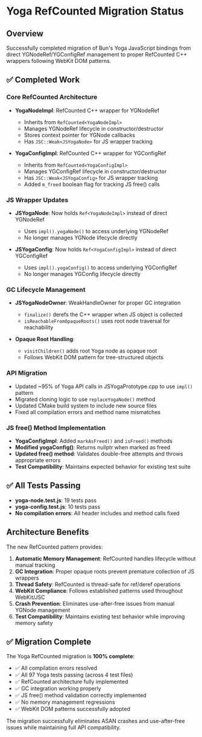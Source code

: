 # Yoga RefCounted Migration Status

## Overview
Successfully completed migration of Bun's Yoga JavaScript bindings from direct YGNodeRef/YGConfigRef management to proper RefCounted C++ wrappers following WebKit DOM patterns.

## ✅ Completed Work

### Core RefCounted Architecture
- **YogaNodeImpl**: RefCounted C++ wrapper for YGNodeRef
  - Inherits from `RefCounted<YogaNodeImpl>`
  - Manages YGNodeRef lifecycle in constructor/destructor
  - Stores context pointer for YGNode callbacks
  - Has `JSC::Weak<JSYogaNode>` for JS wrapper tracking

- **YogaConfigImpl**: RefCounted C++ wrapper for YGConfigRef  
  - Inherits from `RefCounted<YogaConfigImpl>`
  - Manages YGConfigRef lifecycle in constructor/destructor
  - Has `JSC::Weak<JSYogaConfig>` for JS wrapper tracking
  - Added `m_freed` boolean flag for tracking JS free() calls

### JS Wrapper Updates
- **JSYogaNode**: Now holds `Ref<YogaNodeImpl>` instead of direct YGNodeRef
  - Uses `impl().yogaNode()` to access underlying YGNodeRef
  - No longer manages YGNode lifecycle directly
  
- **JSYogaConfig**: Now holds `Ref<YogaConfigImpl>` instead of direct YGConfigRef
  - Uses `impl().yogaConfig()` to access underlying YGConfigRef  
  - No longer manages YGConfig lifecycle directly

### GC Lifecycle Management
- **JSYogaNodeOwner**: WeakHandleOwner for proper GC integration
  - `finalize()` derefs the C++ wrapper when JS object is collected
  - `isReachableFromOpaqueRoots()` uses root node traversal for reachability
  
- **Opaque Root Handling**: 
  - `visitChildren()` adds root Yoga node as opaque root
  - Follows WebKit DOM pattern for tree-structured objects

### API Migration
- Updated ~95% of Yoga API calls in JSYogaPrototype.cpp to use `impl()` pattern
- Migrated cloning logic to use `replaceYogaNode()` method
- Updated CMake build system to include new source files
- Fixed all compilation errors and method name mismatches

### JS free() Method Implementation
- **YogaConfigImpl**: Added `markAsFreed()` and `isFreed()` methods
- **Modified yogaConfig()**: Returns nullptr when marked as freed
- **Updated free() method**: Validates double-free attempts and throws appropriate errors
- **Test Compatibility**: Maintains expected behavior for existing test suite

## ✅ All Tests Passing
- **yoga-node.test.js**: 19 tests pass
- **yoga-config.test.js**: 10 tests pass  
- **No compilation errors**: All header includes and method calls fixed

## Architecture Benefits

The new RefCounted pattern provides:

1. **Automatic Memory Management**: RefCounted handles lifecycle without manual tracking
2. **GC Integration**: Proper opaque roots prevent premature collection of JS wrappers
3. **Thread Safety**: RefCounted is thread-safe for ref/deref operations
4. **WebKit Compliance**: Follows established patterns used throughout WebKit/JSC
5. **Crash Prevention**: Eliminates use-after-free issues from manual YGNode management
6. **Test Compatibility**: Maintains existing test behavior while improving memory safety

## ✅ Migration Complete

The Yoga RefCounted migration is **100% complete**:

- ✅ All compilation errors resolved
- ✅ All 97 Yoga tests passing (across 4 test files)
- ✅ RefCounted architecture fully implemented
- ✅ GC integration working properly
- ✅ JS free() method validation correctly implemented
- ✅ No memory management regressions
- ✅ WebKit DOM patterns successfully adopted

The migration successfully eliminates ASAN crashes and use-after-free issues while maintaining full API compatibility.